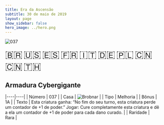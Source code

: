```yaml
---
title: Era da Ascensão
subtitle: 30 de maio de 2019
layout: page
show_sidebar: false
hero_image: ../hero.png
---
```


![037](https://mastervault-storage-prod.s3.amazonaws.com/media/card_front/pt/435_037_782P82776FC7_pt.png)

<span title="Português" style="font-size: 32px;cursor: pointer;" onclick="javascript:document.querySelector('img[alt=\'037\']').src=document.querySelector('img[alt=\'037\']').src.replace(/card_front\/[^/]+/, 'card_front/pt').replace(/_[^/.0-9]+\.png/, '_pt.png')">🇧🇷</span>
<span title="English" style="font-size: 32px;cursor: pointer;" onclick="javascript:document.querySelector('img[alt=\'037\']').src=document.querySelector('img[alt=\'037\']').src.replace(/card_front\/[^/]+/, 'card_front/en').replace(/_[^/.0-9]+\.png/, '_en.png')">🇺🇸</span>
<span title="Español" style="font-size: 32px;cursor: pointer;" onclick="javascript:document.querySelector('img[alt=\'037\']').src=document.querySelector('img[alt=\'037\']').src.replace(/card_front\/[^/]+/, 'card_front/es').replace(/_[^/.0-9]+\.png/, '_es.png')">🇪🇸</span>
<span title="Français" style="font-size: 32px;cursor: pointer;" onclick="javascript:document.querySelector('img[alt=\'037\']').src=document.querySelector('img[alt=\'037\']').src.replace(/card_front\/[^/]+/, 'card_front/fr').replace(/_[^/.0-9]+\.png/, '_fr.png')">🇫🇷</span>
<span title="Italiano" style="font-size: 32px;cursor: pointer;" onclick="javascript:document.querySelector('img[alt=\'037\']').src=document.querySelector('img[alt=\'037\']').src.replace(/card_front\/[^/]+/, 'card_front/it').replace(/_[^/.0-9]+\.png/, '_it.png')">🇮🇹</span>
<span title="Deutsche" style="font-size: 32px;cursor: pointer;" onclick="javascript:document.querySelector('img[alt=\'037\']').src=document.querySelector('img[alt=\'037\']').src.replace(/card_front\/[^/]+/, 'card_front/de').replace(/_[^/.0-9]+\.png/, '_de.png')">🇩🇪</span>
<span title="Polskie" style="font-size: 32px;cursor: pointer;" onclick="javascript:document.querySelector('img[alt=\'037\']').src=document.querySelector('img[alt=\'037\']').src.replace(/card_front\/[^/]+/, 'card_front/pl').replace(/_[^/.0-9]+\.png/, '_pl.png')">🇵🇱</span>
<span title="简体中文" style="font-size: 32px;cursor: pointer;" onclick="javascript:document.querySelector('img[alt=\'037\']').src=document.querySelector('img[alt=\'037\']').src.replace(/card_front\/[^/]+/, 'card_front/zh-hans').replace(/_[^/.0-9]+\.png/, '_zh-hans.png')">🇨🇳</span>
<span title="繁體中文" style="font-size: 32px;cursor: pointer;" onclick="javascript:document.querySelector('img[alt=\'037\']').src=document.querySelector('img[alt=\'037\']').src.replace(/card_front\/[^/]+/, 'card_front/zh-hant').replace(/_[^/.0-9]+\.png/, '_zh-hant.png')">🇨🇳</span>
<span title="ไทย" style="font-size: 32px;cursor: pointer;" onclick="javascript:document.querySelector('img[alt=\'037\']').src=document.querySelector('img[alt=\'037\']').src.replace(/card_front\/[^/]+/, 'card_front/th').replace(/_[^/.0-9]+\.png/, '_th.png')">🇹🇭</span>

## Armadura Cybergigante

|----|----|
| Número | 037 |
| Casa | ![Brobnar](https://archonarcana.com/images/thumb/e/e0/Brobnar.png/22px-Brobnar.png "Brobnar") |
| Tipo | Melhoria |
| Bônus | 1A |
| Texto | Esta criatura ganha: “No fim do seu turno, esta criatura perde um contador de +1 de poder.” Jogar: Cure completamente esta criatura e dê a ela um contador de  +1 de poder para cada dano curado. |
| Raridade | Rara |
